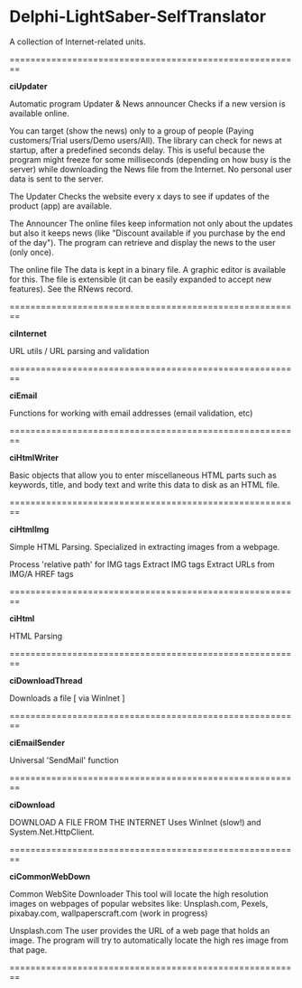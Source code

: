 # Delphi-LightSaber-SelfTranslator
A collection of Internet-related units.

========================================================

**ciUpdater**

   Automatic program Updater & News announcer
   Checks if a new version is available online.

   You can target (show the news) only to a group of people (Paying customers/Trial users/Demo users/All).
   The library can check for news at startup, after a predefined seconds delay. This is useful because the program might freeze for some milliseconds (depending on how busy is the server) while downloading the News file from the Internet.
   No personal user data is sent to the server.
   
   The Updater
     Checks the website every x days to see if updates of the product (app) are available.

   The Announcer
     The online files keep information not only about the updates but also it keeps news (like "Discount available if you purchase by the end of the day").
     The program can retrieve and display the news to the user (only once).

   The online file
      The data is kept in a binary file. A graphic editor is available for this. The file is extensible (it can be easily expanded to accept new features).
      See the RNews record.
      
========================================================

**ciInternet**
      
   URL utils / URL parsing and validation
         
========================================================

**ciEmail**

   Functions for working with email addresses (email validation, etc)

========================================================

**ciHtmlWriter**

   Basic objects that allow you to enter miscellaneous HTML parts such as
   keywords, title, and body text and write this data to disk as an HTML file.
   
========================================================

**ciHtmlImg**

   Simple HTML Parsing. Specialized in extracting images from a webpage.

   Process 'relative path' for IMG tags
   Extract IMG tags
   Extract URLs from IMG/A HREF tags

========================================================

**ciHtml**

  HTML Parsing
  
========================================================

**ciDownloadThread**

  Downloads a file [ via WinInet ]
   
========================================================

**ciEmailSender**

   Universal 'SendMail' function
   
========================================================

**ciDownload**

   DOWNLOAD A FILE FROM THE INTERNET
   Uses WinInet (slow!) and System.Net.HttpClient.
   
========================================================

**ciCommonWebDown**

  Common WebSite Downloader
  This tool will locate the high resolution images on webpages of popular websites like: Unsplash.com, Pexels, pixabay.com, wallpaperscraft.com (work in progress)

  Unsplash.com
    The user provides the URL of a web page that holds an image.
    The program will try to automatically locate the high res image from that page.

========================================================
